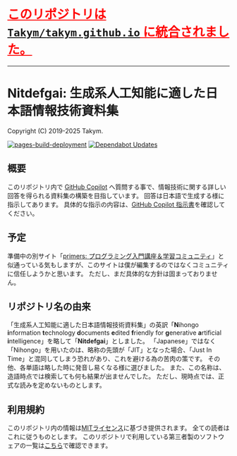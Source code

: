 # <strong style="color:red"><u>このリポジトリは [`Takym/takym.github.io`](https://github.com/Takym/takym.github.io) に統合されました。</u></strong>
---

# Nitdefgai: 生成系人工知能に適した日本語情報技術資料集
Copyright (C) 2019-2025 Takym.

[![pages-build-deployment](https://github.com/Takym/Nitdefgai/actions/workflows/pages/pages-build-deployment/badge.svg)](https://github.com/Takym/Nitdefgai/actions/workflows/pages/pages-build-deployment)
[![Dependabot Updates](https://github.com/Takym/Nitdefgai/actions/workflows/dependabot/dependabot-updates/badge.svg)](https://github.com/Takym/Nitdefgai/actions/workflows/dependabot/dependabot-updates)

## 概要
このリポジトリ内で [GitHub Copilot](https://github.com/features/copilot) へ質問する事で、情報技術に関する詳しい回答を得られる資料集の構築を目指しています。
回答は日本語で生成する様に指示してあります。
具体的な指示の内容は、[GitHub Copilot 指示書](https://github.com/Takym/Nitdefgai/blob/master/.github/copilot-instructions.md)を確認してください。

## 予定
準備中の別サイト「[primers: プログラミング入門講座＆学習コミュニティ](https://takym.github.io/blog/primers/README.html)」と似通っている気もしますが、このサイトは僕が編集するのではなくコミュニティに信任しようかと思います。
ただし、まだ具体的な方針は固まっておりません。

## リポジトリ名の由来
「生成系人工知能に適した日本語情報技術資料集」の英訳「**N**ihongo **i**nformation **t**echnology **d**ocuments **e**dited **f**riendly for **g**enerative **a**rtificial **i**ntelligence」を略して「**Nitdefgai**」としました。
「Japanese」ではなく「Nihongo」を用いたのは、略称の先頭が「JIT」となった場合、「Just In Time」と混同してしまう恐れがあり、これを避ける為の苦肉の策です。
その他、各単語は略した時に発音し易くなる様に選びました。
また、この名称は、造語時点では検索しても何も結果が出ませんでした。
ただし、現時点では、正式な読みを定めないものとします。

## 利用規約
このリポジトリ内の情報は[MITライセンス](./LICENSE.md)に基づき提供されます。
全ての読者はこれに従うものとします。
このリポジトリで利用している第三者製のソフトウェアの一覧は[こちら](./THIRD_PARTY_NOTICE.md)で確認できます。
